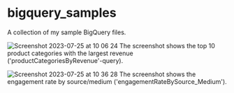# bigquery_samples
A collection of my sample BigQuery files.

![Screenshot 2023-07-25 at 10 06 24](https://github.com/g-aurig/bigquery_samples/assets/138019708/0a26d9aa-f8de-41ff-9bdc-1b69a6cb5ac1)
The screenshot shows the top 10 product categories with the largest revenue ('productCategoriesByRevenue'-query).

![Screenshot 2023-07-25 at 10 36 28](https://github.com/g-aurig/bigquery_samples/assets/138019708/e45f472b-945c-49eb-8cb2-cd2d8a722863)
The screenshot shows the engagement rate by source/medium ('engagementRateBySource_Medium').
